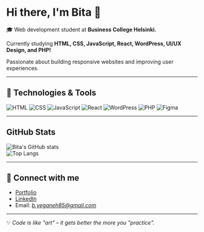 # Hi there, I'm Bita 👋

🎓 Web development student at **Business College Helsinki.**  

Currently studying **HTML, CSS, JavaScript, React, WordPress, UI/UX Design, and PHP!** 

Passionate about building responsive websites and improving user experiences.

 

---

## 🔧 Technologies & Tools
![HTML](https://img.shields.io/badge/-HTML5-orange?logo=html5&logoColor=white&style=flat)
![CSS](https://img.shields.io/badge/-CSS-blue?logo=css3&logoColor=white&style=flat)
![JavaScript](https://img.shields.io/badge/-JavaScript-yellow?logo=javascript&logoColor=black&style=flat)
![React](https://img.shields.io/badge/-React-61DAFB?logo=react&logoColor=black&style=flat)
![WordPress](https://img.shields.io/badge/-WordPress-21759B?logo=wordpress&logoColor=white&style=flat)
![PHP](https://img.shields.io/badge/-PHP-777BB4?logo=php&logoColor=white&style=flat)
![Figma](https://img.shields.io/badge/-Figma-FF7262?logo=figma&logoColor=white&style=flat)

---

## GitHub Stats
![Bita's GitHub stats](https://github-readme-stats.vercel.app/api?username=BitaYeganeh&show_icons=true&theme=radical)  
![Top Langs](https://github-readme-stats.vercel.app/api/top-langs/?username=BitaYeganeh&layout=compact&theme=radical)

---

## 🔗 Connect with me
- [Portfolio](https://github.com/BitaYeganeh/My_Portfolio)  
- [LinkedIn](https://www.linkedin.com/in/bita-yeganeh-503144237/)  
- Email: *b.yeganeh85@gmail.com*

---

✨ *Code is like "art" – it gets better the more you "practice".*  
